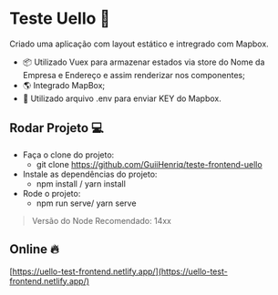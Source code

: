 
# Teste Uello :rocket:
Criado uma aplicação com layout estático e intregrado com Mapbox.

 - :package: Utilizado Vuex para armazenar estados via store do Nome da Empresa e Endereço e assim renderizar nos componentes;
 - :earth_americas: Integrado MapBox;
 - :key: Utilizado arquivo .env para enviar KEY do Mapbox.

## Rodar Projeto :computer:

 - Faça o clone do projeto:
	 - git clone https://github.com/GuiiHenriq/teste-frontend-uello
 - Instale as dependências do projeto:
	 - npm install / yarn install
 - Rode o projeto:
	 - npm run serve/ yarn serve

> Versão do Node Recomendado: 14xx

## Online :fire:

[https://uello-test-frontend.netlify.app/](https://uello-test-frontend.netlify.app/)